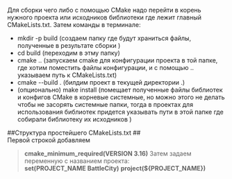Для сборки чего либо с помощью CMake надо перейти в корень нужного проекта или исходников библиотеки где лежит главный CMakeLists.txt. Затем команды в терминале:
 - mkdir -p build (создаем папку где будут храниться файлы, полученные в результате сборки )
 - cd build (переходим в этму папку)
 - cmake .. (запускаем cmake для конфигурации проекта в той папке, где хотим поместить файлы конфигурации, и с помощью .. указываем путь к CMakeLists.txt)
 - cmake --build . (билдим проект в текущей директории .)
 - (опционально) make install (помещает полученные файлы библиотек и конфигов CMake в корневые системные, но можно этого не делать чтобы не засорять системные папки, тогда в проектах для использования библиотек придется указывать пути в этой папке где собирали библиотеку их исходников )
 
 ##Структура простейшего CMakeLists.txt ##  
 Первой строкой добавляем   
 >**cmake_minimum_required(VERSION 3.16)**
 Затем задаем переменную с названием проекта:  
>**set(PROJECT_NAME BattleCity)**
>**project(${PROJECT_NAME})**
